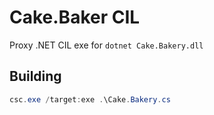 # Cake.Baker CIL

Proxy .NET CIL exe for `dotnet Cake.Bakery.dll`

## Building

```powershell
csc.exe /target:exe .\Cake.Bakery.cs
```
